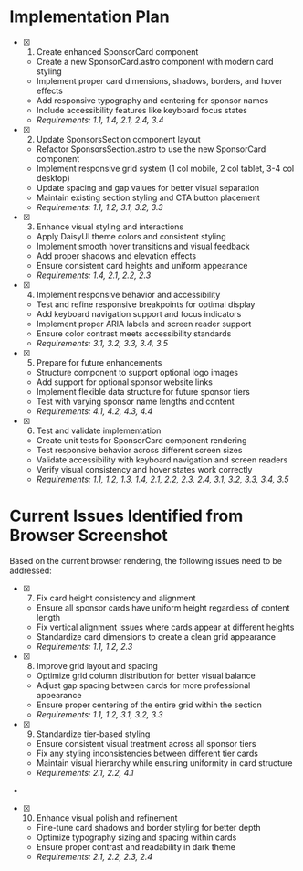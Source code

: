 # Implementation Plan

- [x] 1. Create enhanced SponsorCard component





  - Create a new SponsorCard.astro component with modern card styling
  - Implement proper card dimensions, shadows, borders, and hover effects
  - Add responsive typography and centering for sponsor names
  - Include accessibility features like keyboard focus states
  - _Requirements: 1.1, 1.4, 2.1, 2.4, 3.4_

- [x] 2. Update SponsorsSection component layout



  - Refactor SponsorsSection.astro to use the new SponsorCard component
  - Implement responsive grid system (1 col mobile, 2 col tablet, 3-4 col desktop)
  - Update spacing and gap values for better visual separation
  - Maintain existing section styling and CTA button placement
  - _Requirements: 1.1, 1.2, 3.1, 3.2, 3.3_

- [x] 3. Enhance visual styling and interactions







  - Apply DaisyUI theme colors and consistent styling
  - Implement smooth hover transitions and visual feedback
  - Add proper shadows and elevation effects
  - Ensure consistent card heights and uniform appearance
  - _Requirements: 1.4, 2.1, 2.2, 2.3_

- [x] 4. Implement responsive behavior and accessibility











  - Test and refine responsive breakpoints for optimal display
  - Add keyboard navigation support and focus indicators
  - Implement proper ARIA labels and screen reader support
  - Ensure color contrast meets accessibility standards
  - _Requirements: 3.1, 3.2, 3.3, 3.4, 3.5_

- [x] 5. Prepare for future enhancements


















  - Structure component to support optional logo images
  - Add support for optional sponsor website links
  - Implement flexible data structure for future sponsor tiers
  - Test with varying sponsor name lengths and content
  - _Requirements: 4.1, 4.2, 4.3, 4.4_

- [x] 6. Test and validate implementation
















  - Create unit tests for SponsorCard component rendering
  - Test responsive behavior across different screen sizes
  - Validate accessibility with keyboard navigation and screen readers
  - Verify visual consistency and hover states work correctly
  - _Requirements: 1.1, 1.2, 1.3, 1.4, 2.1, 2.2, 2.3, 2.4, 3.1, 3.2, 3.3, 3.4, 3.5_
#
# Current Issues Identified from Browser Screenshot

Based on the current browser rendering, the following issues need to be addressed:

- [x] 7. Fix card height consistency and alignment






  - Ensure all sponsor cards have uniform height regardless of content length
  - Fix vertical alignment issues where cards appear at different heights
  - Standardize card dimensions to create a clean grid appearance
  - _Requirements: 1.1, 1.2, 2.3_

- [x] 8. Improve grid layout and spacing






  - Optimize grid column distribution for better visual balance
  - Adjust gap spacing between cards for more professional appearance
  - Ensure proper centering of the entire grid within the section
  - _Requirements: 1.1, 1.2, 3.1, 3.2, 3.3_

- [x] 9. Standardize tier-based styling





  - Ensure consistent visual treatment across all sponsor tiers
  - Fix any styling inconsistencies between different tier cards
  - Maintain visual hierarchy while ensuring uniformity in card structure
  - _Requirements: 2.1, 2.2, 4.1_
-

- [x] 10. Enhance visual polish and refinement





  - Fine-tune card shadows and border styling for better depth
  - Optimize typography sizing and spacing within cards
  - Ensure proper contrast and readability in dark theme
  - _Requirements: 2.1, 2.2, 2.3, 2.4_